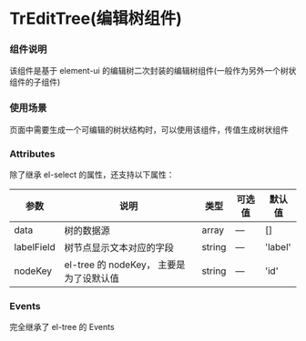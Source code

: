 # TrEditTree(编辑树组件)

### 组件说明

该组件是基于 element-ui 的编辑树二次封装的编辑树组件(一般作为另外一个树状组件的子组件)

### 使用场景

页面中需要生成一个可编辑的树状结构时，可以使用该组件，传值生成树状组件

### Attributes

除了继承 el-select 的属性，还支持以下属性：

| 参数       | 说明                                 | 类型    | 可选值 | 默认值  |
| ---------- | ----------------------------------- | ------ | ------ | ------- |
| data       | 树的数据源                            | array  | —      | []      |
| labelField | 树节点显示文本对应的字段                | string | —      | 'label' |
| nodeKey    | el-tree 的 nodeKey， 主要是为了设默认值 | string | —      | 'id'    |


### Events

完全继承了 el-tree 的 Events
